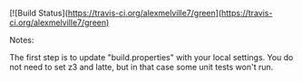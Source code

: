 [![Build Status](https://travis-ci.org/alexmelville7/green](https://travis-ci.org/alexmelville7/green)

Notes:

The first step is to update "build.properties" with your local
settings.  You do not need to set z3 and latte, but in that case
some unit tests won't run.
